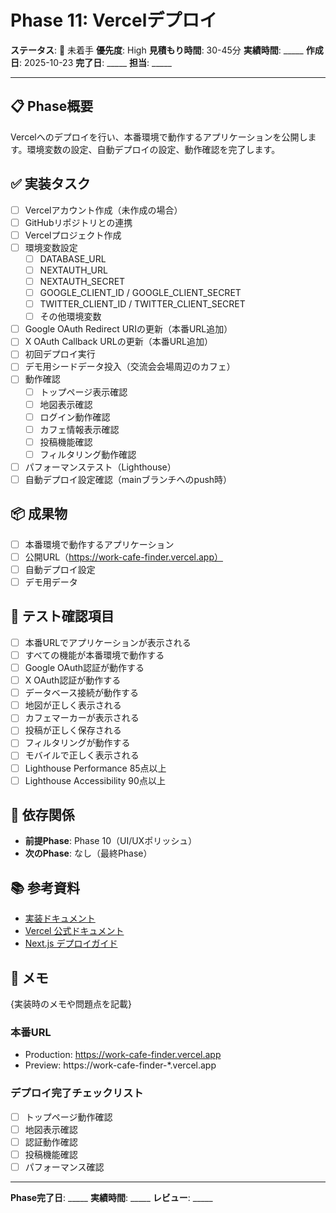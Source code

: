 # Phase 11: Vercelデプロイ

**ステータス**: 🔴 未着手
**優先度**: High
**見積もり時間**: 30-45分
**実績時間**: _____
**作成日**: 2025-10-23
**完了日**: _____
**担当**: _____

---

## 📋 Phase概要

Vercelへのデプロイを行い、本番環境で動作するアプリケーションを公開します。環境変数の設定、自動デプロイの設定、動作確認を完了します。

## ✅ 実装タスク

- [ ] Vercelアカウント作成（未作成の場合）
- [ ] GitHubリポジトリとの連携
- [ ] Vercelプロジェクト作成
- [ ] 環境変数設定
  - [ ] DATABASE_URL
  - [ ] NEXTAUTH_URL
  - [ ] NEXTAUTH_SECRET
  - [ ] GOOGLE_CLIENT_ID / GOOGLE_CLIENT_SECRET
  - [ ] TWITTER_CLIENT_ID / TWITTER_CLIENT_SECRET
  - [ ] その他環境変数
- [ ] Google OAuth Redirect URIの更新（本番URL追加）
- [ ] X OAuth Callback URLの更新（本番URL追加）
- [ ] 初回デプロイ実行
- [ ] デモ用シードデータ投入（交流会会場周辺のカフェ）
- [ ] 動作確認
  - [ ] トップページ表示確認
  - [ ] 地図表示確認
  - [ ] ログイン動作確認
  - [ ] カフェ情報表示確認
  - [ ] 投稿機能確認
  - [ ] フィルタリング動作確認
- [ ] パフォーマンステスト（Lighthouse）
- [ ] 自動デプロイ設定確認（mainブランチへのpush時）

## 📦 成果物

- [ ] 本番環境で動作するアプリケーション
- [ ] 公開URL（https://work-cafe-finder.vercel.app）
- [ ] 自動デプロイ設定
- [ ] デモ用データ

## 🧪 テスト確認項目

- [ ] 本番URLでアプリケーションが表示される
- [ ] すべての機能が本番環境で動作する
- [ ] Google OAuth認証が動作する
- [ ] X OAuth認証が動作する
- [ ] データベース接続が動作する
- [ ] 地図が正しく表示される
- [ ] カフェマーカーが表示される
- [ ] 投稿が正しく保存される
- [ ] フィルタリングが動作する
- [ ] モバイルで正しく表示される
- [ ] Lighthouse Performance 85点以上
- [ ] Lighthouse Accessibility 90点以上

## 📝 依存関係

- **前提Phase**: Phase 10（UI/UXポリッシュ）
- **次のPhase**: なし（最終Phase）

## 📚 参考資料

- [実装ドキュメント](../../implementation/20251023_11-vercel-deployment.md)
- [Vercel 公式ドキュメント](https://vercel.com/docs)
- [Next.js デプロイガイド](https://nextjs.org/docs/deployment)

## 📝 メモ

{実装時のメモや問題点を記載}

### 本番URL
- Production: https://work-cafe-finder.vercel.app
- Preview: https://work-cafe-finder-*.vercel.app

### デプロイ完了チェックリスト
- [ ] トップページ動作確認
- [ ] 地図表示確認
- [ ] 認証動作確認
- [ ] 投稿機能確認
- [ ] パフォーマンス確認

---

**Phase完了日**: _____
**実績時間**: _____
**レビュー**: _____
